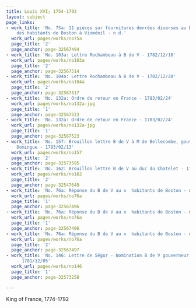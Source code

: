 ```yaml
---
title: Louis XVI; 1754-1793
layout: subject
page_links:
- work_title: 'No. 75a: 11 pièces sur fournitures denrées diverses au B de V Lettre
    des habitants de Boston à Vioménil - n.d.'
  work_url: pages/works/no75a
  page_title: '2'
  page_anchor: page-32567494
- work_title: 'No. 103a: Lettre Rochambeau à B de V - 1782/12/18'
  work_url: pages/works/no103a
  page_title: '2'
  page_anchor: page-32567514
- work_title: 'No. 104a: Lettre Rochambeau à B de V - 1782/12/20'
  work_url: pages/works/no104a
  page_title: '2'
  page_anchor: page-32567517
- work_title: 'No. 132a: Ordre de retour en France - 1783/02/24'
  work_url: pages/works/no132a-jpg
  page_title: '1'
  page_anchor: page-32567523
- work_title: 'No. 132a: Ordre de retour en France - 1783/02/24'
  work_url: pages/works/no132a-jpg
  page_title: '1'
  page_anchor: page-32567523
- work_title: 'No. 157: Brouillon lettre B de V à M de Bellecombe, gouverneur de St
    Domingue - 1783/02/13'
  work_url: pages/works/no157
  page_title: '2'
  page_anchor: page-32573595
- work_title: 'No. 162: Brouillon lettre B de V au duc du Chatelet - 1781/05/12'
  work_url: pages/works/no162
  page_title: '2'
  page_anchor: page-32547649
- work_title: 'No. 76a: Réponse du B de V au x  habitants de Boston - n.d.'
  work_url: pages/works/no76a
  page_title: '1'
  page_anchor: page-32567496
- work_title: 'No. 76a: Réponse du B de V au x  habitants de Boston - n.d.'
  work_url: pages/works/no76a
  page_title: '1'
  page_anchor: page-32567496
- work_title: 'No. 76a: Réponse du B de V au x  habitants de Boston - n.d.'
  work_url: pages/works/no76a
  page_title: '2'
  page_anchor: page-32567497
- work_title: 'No. 146: Lettre de Ségur - Nomination B de V gouverneur La Rochelle
    - 1781/12/05'
  work_url: pages/works/no146
  page_title: '1'
  page_anchor: page-32573258

---
```

<p>King of France, 1774-1792</p>